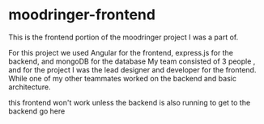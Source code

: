 # moodringer-frontend

This is the frontend portion of the moodringer project I was a part of.

For this project we used Angular for the frontend, express.js for the backend, and mongoDB for the database
My team consisted of 3 people , and for the project I was the lead designer and developer for the frontend. While one of my other teammates worked on the backend and basic architecture.

this frontend won't work unless the backend is also running
to get to the backend go <a src="https://github.com/bethel-school-of-technology/pray-to-win-backend">here</a>
